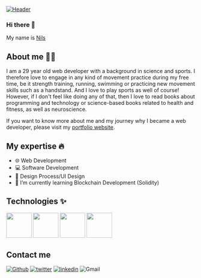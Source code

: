 [![Header](https://i.skyrock.net/8818/11928818/pics/292997350.gif "Header")](https://www.nilsjonas.com)

### Hi there 👋

My name is [Nils](https://www.nilsjonas.com)

## About me 👱🏻

I am a 29 year old web developer with a background in science and sports. I therefore love to engage in any kind of movement practice during my free time, be it strength training, running, swimming or practicing new movement skills such as a handstand. And I love to play sports as well of course! However, if I don't feel like doing any of that, then I love to read books about programming and technology or science-based books related to health and fitness, as well as neuroscience.

If you want to know more about me and my journey why I became a web developer, please visit my [portfolio website](https://nilsjonas.com/about.html).

## My expertise 🔥

- 🌐 Web Development
- 💻 Software Development
- 🍭 Design Process/UI Design
- 🌱 I’m currently learning Blockchain Development (Solidity)


## Technologies ✨

<p>
  <img src="https://logos-download.com/wp-content/uploads/2019/01/JavaScript_Logo.png" width="67.5px" height="67.5px" />
  <img src="https://logodix.com/logo/470388.png" width="67.5px" height="67.5px" />
  <img src="https://www.armortechs.com/upload/image/blog/css-variables-css-3-logo.png" width="67.5px" height="67.5px" />
  <img src="https://s3.amazonaws.com/creativetim_bucket/tim_static_images/presentation-page/react.jpg" width="67.5px" height="67.5px" />
</p>

## Contact me

[<img alt="Github" src="https://img.shields.io/badge/GitHub-%2312100E.svg?&style=for-the-badge&logo=Github&logoColor=white" />](https://github.com/nilsljungberg) [<img alt="twitter" src="https://img.shields.io/badge/twitter-%231DA1F2.svg?&style=for-the-badge&logo=twitter&logoColor=white" />](https://twitter.com/nils_ljungberg) [<img alt="linkedin" src="https://img.shields.io/badge/linkedin-%230077B5.svg?&style=for-the-badge&logo=linkedin&logoColor=white" />](https://www.linkedin.com/in/nils-ljungberg/) <img alt="Gmail" src="https://img.shields.io/badge/Gmail-D14836?style=for-the-badge&logo=gmail&logoColor=white" />

<!--
**NilsLjungberg/NilsLjungberg** is a ✨ _special_ ✨ repository because its `README.md` (this file) appears on your GitHub profile.

Here are some ideas to get you started:

- 🔭 I’m currently working on ...
- 🌱 I’m currently learning ...
- 👯 I’m looking to collaborate on ...
- 🤔 I’m looking for help with ...
- 💬 Ask me about ...
- 📫 How to reach me: ...
- 😄 Pronouns: ...
- ⚡ Fun fact: ...
-->
